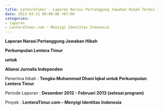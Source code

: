 ```yaml
---
title: LenteraTimur - Laporan Narasi Pertanggung Jawaban Hibah Termin II
date: 2013-03-11 09:00:00 +07:00
categories:
- laporan
- LenteraTimur.com – Menyigi Identitas Indonesia
---
```


**Laporan Narasi Pertanggung Jawaban Hibah**

**Perkumpulan Lentera Timur**

**untuk**

**Aliansi Jurnalis Independen**

Penerima hibah	:	**Tengku Muhammad Dhani Iqbal untuk Perkumpulan Lentera Timur**

Periode Laporan	:	**Desember 2012 - Februari 2013 (selesai program)**

Proyek	:	**LenteraTimur.com – Menyigi Identitas Indonesia**